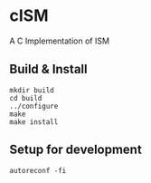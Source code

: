 # cISM
A C Implementation of ISM

## Build & Install
```shell
mkdir build
cd build
../configure
make
make install
```
## Setup for development
```shell
autoreconf -fi
```